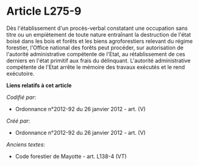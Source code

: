 # Article L275-9

Dès l'établissement d'un procès-verbal constatant une occupation sans titre ou un empiètement de toute nature entraînant la
destruction de l'état boisé dans les bois et forêts et les biens agroforestiers relevant du régime forestier, l'Office
national des forêts peut procéder, sur autorisation de l'autorité administrative compétente de l'Etat, au rétablissement de
ces derniers en l'état primitif aux frais du délinquant. L'autorité administrative compétente de l'Etat arrête le mémoire des
travaux exécutés et le rend exécutoire.

**Liens relatifs à cet article**

_Codifié par_:

  - Ordonnance n°2012-92 du 26 janvier 2012 - art. (V)

_Créé par_:

  - Ordonnance n°2012-92 du 26 janvier 2012 - art. (V)

_Anciens textes_:

  - Code forestier de Mayotte - art. L138-4 (VT)
